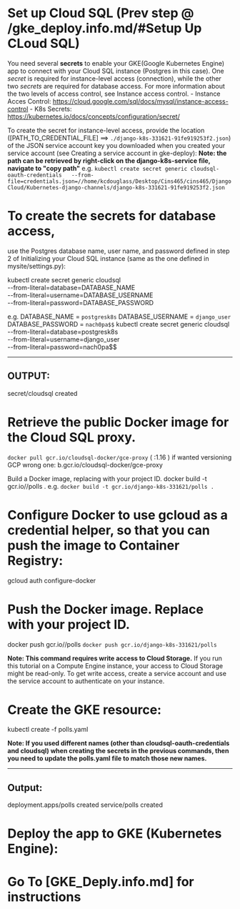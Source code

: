 # Set up Cloud SQL (Prev step @ /gke_deploy.info.md/#Setup Up CLoud SQL)
You need several **secrets** to enable your GKE(Google Kubernetes Engine) app to connect with your Cloud SQL instance (Postgres in this case). 
    One *secret* is required for instance-level access (connection), while the other two *secrets* are required for database access. 
        For more information about the two levels of access control, see Instance access control.
            - Instance Acces Control: https://cloud.google.com/sql/docs/mysql/instance-access-control
            - K8s Secrets: https://kubernetes.io/docs/concepts/configuration/secret/


To create the secret for instance-level access, provide the location ([PATH_TO_CREDENTIAL_FILE] ==> `./django-k8s-331621-91fe919253f2.json`) of the JSON service account key you downloaded when you created your service account (see Creating a service account in gke-deploy):
**Note: the path can be retrieved by right-click on the django-k8s-service file, navigate to "copy path"**
    e.g.
`kubectl create secret generic cloudsql-oauth-credentials   --from-file=credentials.json=//home/kcdouglass/Desktop/Cins465/cins465/DjangoCloud/Kubernetes-django-channels/django-k8s-331621-91fe919253f2.json`


# To create the secrets for database access,
 use the Postgres database name, user name, and password defined in step 2 of Initializing your Cloud SQL instance (same as the one defined in mysite/settings.py):

 kubectl create secret generic cloudsql \
  --from-literal=database=DATABASE_NAME \
  --from-literal=username=DATABASE_USERNAME \
  --from-literal=password=DATABASE_PASSWORD

e.g.
DATABASE_NAME = `postgresk8s`
DATABASE_USERNAME = `django_user`
DATABASE_PASSWORD = `nach0pa$$`
kubectl create secret generic cloudsql \
  --from-literal=database=postgresk8s \
  --from-literal=username=django_user \
  --from-literal=password=nach0pa$$

-------
OUTPUT:
-------
secret/cloudsql created


# Retrieve the public Docker image for the Cloud SQL proxy.

`docker pull gcr.io/cloudsql-docker/gce-proxy` ( :1.16 ) if wanted versioning
GCP wrong one: b.gcr.io/cloudsql-docker/gce-proxy

Build a Docker image, replacing <your-project-id> with your project ID.
docker build -t gcr.io/<your-project-id>/polls .
    e.g.
`docker build -t gcr.io/django-k8s-331621/polls .`

# Configure Docker to use gcloud as a credential helper, so that you can push the image to Container Registry:
gcloud auth configure-docker

# Push the Docker image. Replace <your-project-id> with your project ID.

docker push gcr.io/<your-project-id>/polls
`docker push gcr.io/django-k8s-331621/polls`

**Note: This command requires write access to Cloud Storage.** If you run this tutorial on a Compute Engine instance, your access to Cloud Storage might be read-only. To get write access, create a service account and use the service account to authenticate on your instance.


# Create the GKE resource:

kubectl create -f polls.yaml

**Note: If you used different names (other than cloudsql-oauth-credentials and cloudsql) when creating the secrets in the previous commands, then you need to update the polls.yaml file to match those new names.**

---
Output:
---
deployment.apps/polls created
service/polls created

# Deploy the app to GKE (Kubernetes Engine):
# Go To [GKE_Deply.info.md] for instructions